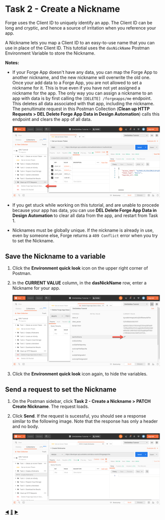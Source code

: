# Task 2 - Create a Nickname

Forge uses the Client ID to uniquely identify an app. The Client ID can be long and cryptic, and hence a source of irritation when you reference your app.

A Nickname lets you map a Client ID to an easy-to-use name that you can use in place of the Client ID. This tutotial uses the `dasNickName` Postman Environment Variable to store the Nickname. 

**Notes:**

- If your Forge App doesn't have any data, you can map the Forge App to another nickname, and the new nickname will overwrite the old one. Once your add data to a Forge App, you are not allowed to set a nickname for it. This is true even if you have not yet assigned a nickname for the app. The only way you can assign a nickname to an app with data is by first calling the `[DELETE] /forgeapps/me` endpoint. This deletes all data associated with that app, including the nickname. The penultimate request in this Postman Collection (**Clean up HTTP Requests > DEL Delete Forge App Data in Design Automation**) calls this endpoint and clears the app of all data.

    ![Delete Forge App Data](../images/task2-delete_forge_app.png "Delete Forge App")

- If you get stuck while working on this tutorial, and are unable to procede because your app has data, you can use **DEL Delete Forge App Data in Design Automation** to clear all data from the app, and restart from Task 1.


- Nicknames must be globally unique.  If the nickname is already in use, even by someone else, Forge returns a `409 Conflict` error when you try to set the Nickname.

## Save the Nickname to a variable

1. Click the **Environment quick look** icon on the upper right corner of Postman. 

2. In the **CURRENT VALUE** column, in the **dasNickName** row, enter a Nickname for your app.

   ![Nickname](../images/task2-environment_variables_grid.png "Nickname")


3. Click the **Environment quick look** icon again, to hide the variables.

## Send a request to set the Nickname

1. On the Postman sidebar, click **Task 2 - Create a Nickname > PATCH Create Nickname**. The request loads.

2. Click  **Send**. If the request is sucessful, you should see a response similar to the following image. Note that the response has only a header and no body.

    ![Successful nickname](../images/task2-successfull.png "Successful Nickname") 

[:arrow_backward:](task-1.md)  [:arrow_up_small:](../readme.md)  [:arrow_forward:](task-3.md)
